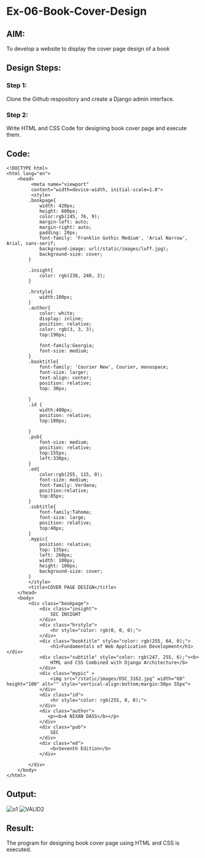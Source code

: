 # Ex-06-Book-Cover-Design
## AIM:
To develop a website to display the cover page design of a book

## Design Steps:

### Step 1:
Clone the Github respository and create a Django admin interface.

### Step 2:
Write HTML and CSS Code for designing book cover page and execute them.

## Code:
```
<!DOCTYPE html>
<html lang="en">
    <head>
         <meta name="viewport" 
         content="width=device-width, initial-scale=1.0">
         <style>
        .bookpage{
            width: 420px;
            height: 600px;
            color:rgb(245, 76, 9);
            margin-left: auto;
            margin-right: auto;
            padding: 20px;
            font-family: 'Franklin Gothic Medium', 'Arial Narrow', Arial, sans-serif;
            background-image: url(/static/images/luff.jpg);
            background-size: cover;
        }
            
        .insight{
            color: rgb(236, 240, 3);
        }
        
        .hrstyle{
            width:100px;
        }
        .author{
            color: white;
            display: inline;
            position: relative;
            color: rgb(3, 3, 3);
            top:190px;
            
            font-family:Georgia;
            font-size: medium;
        }
        .booktitle{
            font-family: 'Courier New', Courier, monospace;
            font-size: larger;
            text-align: center;
            position: relative;
            top: 30px;
        
        }
        .id {
            width:400px;
            position: relative;
            top:180px;
            
        }
        .pub{
            font-size: medium;
            position: relative;
            top:155px;
            left:330px;
        }
        .ed{
            color:rgb(255, 115, 0);
            font-size: medium;
            font-family: Verdana;
            position:relative;
            top:85px;
        }
        .subtitle{
            font-family:Tahoma;
            font-size: large;
            position: relative;
            top:40px;
        }
        .mypic{
            position: relative;
            top: 135px;
            left: 260px;
            width: 100px;
            height: 100px;
            background-size: cover;
        }
        </style>
        <title>COVER PAGE DESIGN</title>
    </head>
    <body>
        <div class="bookpage">
            <div class="insight">
                SEC INSIGHT
            </div>
            <div class="hrstyle">
                <hr style="color: rgb(0, 0, 0);">
            </div>
            <div class="booktitle" style="color: rgb(255, 64, 0);">
                <h1>Fundamentals of Web Application Development</h1></div>
            <div class="subtitle" style="color: rgb(247, 255, 6);"><b>
                HTML and CSS Combined with Django Architecture</b>
            </div>
            <div class="mypic" >
                <img src="/static/images/DSC_3162.jpg" width="60" height="100" alt="" style="vertical-align:bottom;margin:50px 55px">
            </div>
            <div class="id">
                <hr style="color: rgb(255, 0, 0);">
            </div>
            <div class="author">
               <p><b>A NIXAN DASS</b></p>
            </div>
            <div class="pub">
                SEC
            </div>
            <div class="ed">
                <b>Seventh Edition</b>
            </div>
            
        </div>
    </body>
</html>
```

## Output:
![o1](https://user-images.githubusercontent.com/118781418/215206892-0eb20291-256c-4be1-aeea-e1de988b8cda.png)
![VALID2](https://user-images.githubusercontent.com/118781418/215207405-ac2d0a63-0999-4e3a-9627-53a93604d7a5.png)


## Result:
The program for designing book cover page using HTML and CSS is executed.
